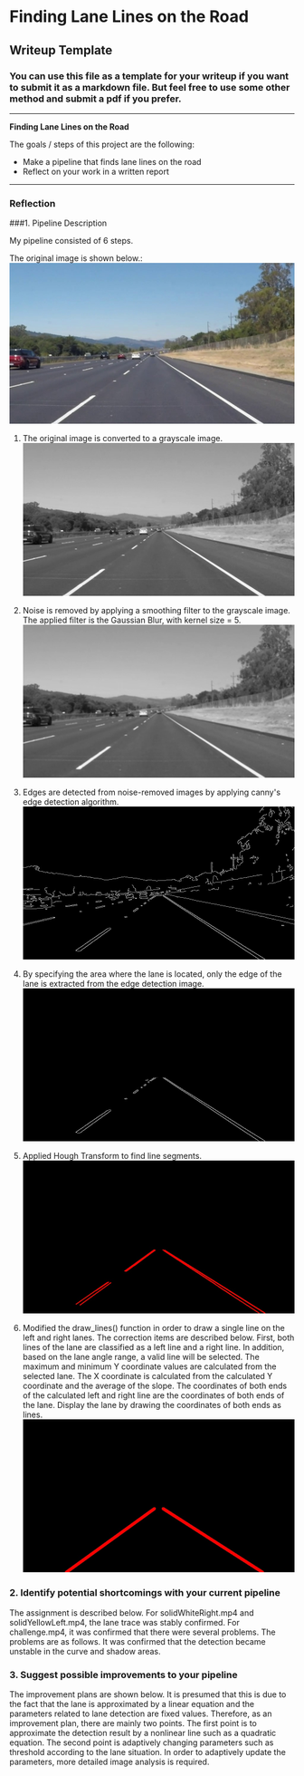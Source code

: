 # **Finding Lane Lines on the Road** 

## Writeup Template

### You can use this file as a template for your writeup if you want to submit it as a markdown file. But feel free to use some other method and submit a pdf if you prefer.

---

**Finding Lane Lines on the Road**

The goals / steps of this project are the following:
* Make a pipeline that finds lane lines on the road
* Reflect on your work in a written report


[//]: # (Image References)

[image0]: ./report/ori.jpg "Original"
[image1]: ./report/gray.jpg "Grayscale"
[image2]: ./report/blur.jpg "Blur"
[image3]: ./report/edge.jpg "Edge"
[image4]: ./report/mask.jpg "Mask"
[image5]: ./report/hough.jpg "Hough"
[image6]: ./report/lines.jpg "Lines"

---

### Reflection


###1. Pipeline Description

My pipeline consisted of 6 steps.

The original image is shown below.:
![alt text][image0]

1. The original image is converted to a grayscale image.
![alt text][image1]

2. Noise is removed by applying a smoothing filter to the grayscale image.  The applied filter is the Gaussian Blur, with kernel size = 5.
![alt text][image2]

3. Edges are detected from noise-removed images by applying canny's edge detection algorithm.
![alt text][image3]

4. By specifying the area where the lane is located, only the edge of the lane is extracted from the edge detection image.
![alt text][image4]

5. Applied Hough Transform to find line segments.
![alt text][image5]

6. Modified the draw_lines() function in order to draw a single line on the left and right lanes. 
The correction items are described below.
 First, both lines of the lane are classified as a left line and a right line. In addition, based on the lane angle range, a valid line will be selected. The maximum and minimum Y coordinate values are calculated from the selected lane. The X coordinate is calculated from the calculated Y coordinate and the average of the slope. The coordinates of both ends of the calculated left and right line are the coordinates of both ends of the lane. Display the lane by drawing the coordinates of both ends as lines.
![alt text][image6]

### 2. Identify potential shortcomings with your current pipeline
The assignment is described below.
For solidWhiteRight.mp4 and solidYellowLeft.mp4, the lane trace was stably confirmed. For challenge.mp4, it was confirmed that there were several problems. The problems are as follows. It was confirmed that the detection became unstable in the curve and shadow areas. 



### 3. Suggest possible improvements to your pipeline

The improvement plans are shown below.
It is presumed that this is due to the fact that the lane is approximated by a linear equation and the parameters related to lane detection are fixed values. Therefore, as an improvement plan, there are mainly two points. 
The first point is to approximate the detection result by a nonlinear line such as a quadratic equation.
The second point is adaptively changing parameters such as threshold according to the lane situation. In order to adaptively update the parameters, more detailed image analysis is required.
